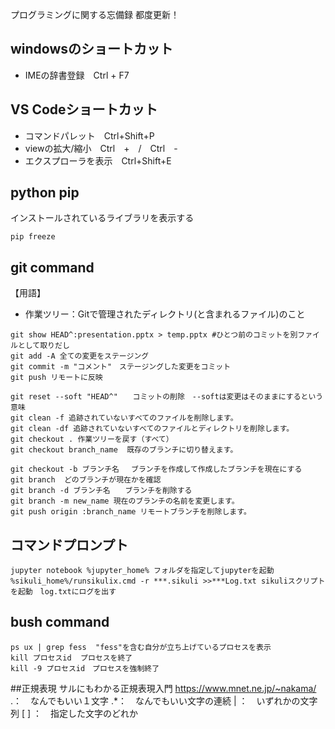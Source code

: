 プログラミングに関する忘備録
都度更新！

## windowsのショートカット
- IMEの辞書登録　Ctrl + F7

## VS Codeショートカット
- コマンドパレット　Ctrl+Shift+P
- viewの拡大/縮小　Ctrl　+　/　Ctrl　-
- エクスプローラを表示　Ctrl+Shift+E

## python pip
インストールされているライブラリを表示する

```
pip freeze
```


## git command
【用語】
- 作業ツリー：Gitで管理されたディレクトリ(と含まれるファイル)のこと

```
git show HEAD^:presentation.pptx > temp.pptx #ひとつ前のコミットを別ファイルとして取りだし
git add -A 全ての変更をステージング
git commit -m "コメント"　ステージングした変更をコミット
git push リモートに反映

git reset --soft "HEAD^"　　コミットの削除　--softは変更はそのままにするという意味
git clean -f 追跡されていないすべてのファイルを削除します。
git clean -df 追跡されていないすべてのファイルとディレクトリを削除します。
git checkout . 作業ツリーを戻す（すべて）
git checkout branch_name  既存のブランチに切り替えます。

git checkout -b ブランチ名 　ブランチを作成して作成したブランチを現在にする
git branch  どのブランチが現在かを確認
git branch -d ブランチ名　　ブランチを削除する
git branch -m new_name 現在のブランチの名前を変更します。
git push origin :branch_name リモートブランチを削除します。
```

## コマンドプロンプト
```
jupyter notebook %jupyter_home% フォルダを指定してjupyterを起動
%sikuli_home%/runsikulix.cmd -r ***.sikuli >>***Log.txt sikuliスクリプトを起動　log.txtにログを出す
```

## bush command
```
ps ux | grep fess  "fess"を含む自分が立ち上げているプロセスを表示
kill プロセスid  プロセスを終了
kill -9 プロセスid　プロセスを強制終了
```

##正規表現
サルにもわかる正規表現入門 https://www.mnet.ne.jp/~nakama/
  .：　なんでもいい１文字
  .*：　なんでもいい文字の連続
  | ：　いずれかの文字列
  [ ] ：　指定した文字のどれか

